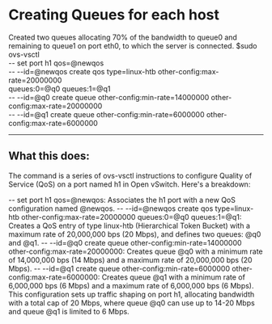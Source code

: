# Creating Queues for each host
Created two queues allocating 70% of the bandwidth to queue0 and remaining to queue1 on port eth0, to which the server is connected.
$sudo ovs-vsctl \
-- set port h1 qos=@newqos \
-- --id=@newqos create qos type=linux-htb other-config:max-rate=20000000 \
queues:0=@q0 queues:1=@q1 \
-- --id=@q0 create queue other-config:min-rate=14000000 other-config:max-rate=20000000 \
-- --id=@q1 create queue other-config:min-rate=6000000 other-config:max-rate=6000000

---

## What this does: 
The command is a series of ovs-vsctl instructions to configure Quality of Service (QoS) on a port named h1 in Open vSwitch. Here's a breakdown:

-- set port h1 qos=@newqos: Associates the h1 port with a new QoS configuration named @newqos.
-- --id=@newqos create qos type=linux-htb other-config:max-rate=20000000 queues:0=@q0 queues:1=@q1: Creates a QoS entry of type linux-htb (Hierarchical Token Bucket) with a maximum rate of 20,000,000 bps (20 Mbps), and defines two queues: @q0 and @q1.
-- --id=@q0 create queue other-config:min-rate=14000000 other-config:max-rate=20000000: Creates queue @q0 with a minimum rate of 14,000,000 bps (14 Mbps) and a maximum rate of 20,000,000 bps (20 Mbps).
-- --id=@q1 create queue other-config:min-rate=6000000 other-config:max-rate=6000000: Creates queue @q1 with a minimum rate of 6,000,000 bps (6 Mbps) and a maximum rate of 6,000,000 bps (6 Mbps).
This configuration sets up traffic shaping on port h1, allocating bandwidth with a total cap of 20 Mbps, where queue @q0 can use up to 14-20 Mbps and queue @q1 is limited to 6 Mbps.
